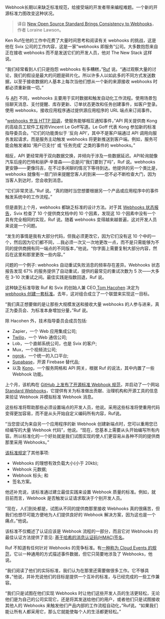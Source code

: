 <!--
title: 开源标准统一Webhook
cover: https://cdn.thenewstack.io/media/2024/01/75d85ae4-webhooks-1024x683.jpg
-->

Webhook长期以来缺乏标准规范，给接受端的开发者带来编程难题。一个新的开源标准力图改变这种状况。

> 译自 [New Open Source Standard Brings Consistency to Webhooks](https://thenewstack.io/new-open-source-standard-brings-consistency-to-webhooks/)，作者 Loraine Lawson。

Ken Ruf在他的工作中花费了大量时间思考和阅读有关 webhooks 的挑战，这是他在 Svix 公司的工作内容，这是一家“webhooks 即服务”公司。大多数抱怨来自正在接收 webhooks 而不是发送它们的开发人员，他对 The New Stack 这样说。

“我们经常看到人们只是抱怨 webhooks 有多糟糕，”[Ruf](https://www.linkedin.com/in/kenichiruf/) 说。“通过观察大量的讨论，我们的假设是最大的问题是碎片化。所以许多人以如此多的不同方式发送数据，以至于接收数据的人基本上每次当他们想从一个新的来源接收 webhooks 时都必须重新做一切。”

与 [API](https://thenewstack.io/infrastructure-apis-the-good-the-bad-and-the-ugly/) 不同，webhooks 主要用于实时数据和触发自动化工作流程。使用场景包括聊天消息、支付提醒、库存更新、订单状态更改和任务创建事件，如客户登录。使用 webhooks，接收应用程序通过提供源应用程序的 URL 端点来订阅事件。

“[webhooks 充当 HTTP 回调](https://konghq.com/blog/engineering/announcing-standard-webhooks)，使服务能够相互通知事件，”API 网关提供商 Kong 的高级员工软件工程师Vincent Le Goff写道。Le Goff 代表 Kong 参加新的标准指导委员会。“它们的功能类似于 ‘反向 API’，其中不是客户端通过 API 调用向服务发起请求，而是服务主动触发 webhooks 将更新推送到客户端。例如，服务可能会触发诸如 ‘用户已支付’ 或 ‘任务完成’ 之类的事件的 webhooks。”

相反，API 更经常用于双向数据交换，并倾向于涉及一些数据延迟。API轮询就像汽车后座的巴特和丽萨·辛普森——总是问“我们要到了吗”，Ruf 说。webhooks 更安静——更像玛吉，在不过多闲聊的情况下等待到达。他提供的另一个类比是，webhooks 就像有一扇门铃来提醒您客人的到来——您不必不断检查大门，因为当客人到达时，您会收到消息。

“它们非常灵活，”Ruf 说。“真的随时当您想要根据另一个产品或应用程序中的事件触发系统中的工作流程。”

但是直到上个月，webhooks 都缺乏标准的设计方法。对于其 [Webhooks 状态报告](https://www.svix.com/state-of-webhooks/)，Svix 检查了 10 个提供商文档中的 10 个因素，发现这 10 个因素中没有一个具有完全相同的实现，Ruf 说。随着 webhooks 变得越来越普遍，这对开发人员来说是一个问题。

“发生的事情是我有大部分代码，但我必须更改它，因为它们没有这 10 个中的一个，然后因为它们都不同，...我必须一次又一次地更改一点，而不是只需能够为不同的提供商拥有同一端点的不同版本，”他说。“你字面上需要复制大部分内容，然后在这里和那里更改一些内容。”

问题的一个例子: webhooks 自动重试失败消息的频率存在差异。Webhooks 状态报告发现 67% 的服务提供了自动重试，提供的最常见的重试次数为 5 次——大多在 3-10 次重试之间。最佳实践是指数回退，Ruf 说。

这种缺乏标准导致 Ruf 和 Svix 的创始人兼 CEO[ Tom Hacohen](https://www.linkedin.com/in/tomhacohen/) 决定为 [webhooks 创建一套标准](https://www.svix.com/blog/standard-webhooks/)。去年，这对组合成立了一个联盟来实现这一目标。

“我们真正想要做的是让那些大规模发送和接收大量 webhooks 的人参与进来，真正为委员会、为标准本身增加分量，”Ruf 说。

除 Hacohen 外，技术指导委员会成员包括:

- Zapier，一个 Web 应用集成公司;
- [Twilio](https://thenewstack.io/take-advantage-new-twilio-apis-cover-just-telephony/)，一个 Web 通信公司;
- Lob，一个直邮系统公司，也是 Svix 的客户;
- Mux，一个视频流公司;
- [ngrok](https://thenewstack.io/dev-news-django-updates-storybook-7-6-and-node-js-20-beta/)，一个统一的入口平台;
- [Supabase](https://thenewstack.io/supabase-takes-aim-at-firebase-with-a-scalable-postgres-service/)，开源 Firebase 替代品;
- 以及 [Kong](https://thenewstack.io/neosec-ties-its-api-security-platform-to-kongs-api-gateway/)，一个服务网格和 API 网关，根据 Ruf 的说法，其中内置了一些 Webhook 功能。

上个月，该机构在 [GitHub 上发布了开源标准 Webhook 规范](https://github.com/standard-webhooks/standard-webhooks/tree/main)，并启动了一个网站 [Standard Webhooks](https://www.standardwebhooks.com/)，它提供有关为标准做出贡献、治理机构和开源工具的信息来验证 Webhook 并模拟标准 Webhook 消息。

这些标准将帮助那些必须设置端点的开发人员，他说。采用这些标准将使重用代码变得更加容易，而不是从头开始自定义编码所有内容，Ruf说。

“当您尝试为来自另一个应用程序的新 Webhook 创建新端点时，您可以重用您已经编写的大量 Webhook 代码”，他说。“现在，您基本上需要从头开始编写所有内容。所以标准化的一个好处就是我们试图实现的使人们更容易从各种不同的提供商那里采用 Webhooks。”

[该标准规定](https://github.com/standard-webhooks/standard-webhooks/blob/main/spec/standard-webhooks.md)了其他事项:

- Webhooks 的理想有效负载大小(小于 20kb);
- Webhook 元数据;
- Webhook 标头; 和
- 签名方案。

他还补充说，该标准通过建立最佳实践来设置 Webhook 质量的标准。例如，就目前而言，Webhook 是否触发认证请求取决于个别开发人员。

“现在，人们到处都是，试图从不同的提供商那里接收 Webhooks 真的很痛苦，但我们也想尽可能方便地为人们提供良好的 Webhook 解决方案，因为这也是一个痛点，”他说。

该标准不仅概述了认证应该是 Webhook 流程的一部分，而且它对 Webhooks 的最佳认证方法提供了意见: [基于哈希的消息认证码(HMAC)签名](https://www.okta.com/identity-101/hmac/)。

Ruf 不知道有任何针对 Webhooks 的竞争标准。有[一种称为 Cloud Events 的规范](https://cloudevents.io/)，它以一种通用的方式描述事件数据，但它只简要地涉及了 Webhooks，他说。

“我们阅读了他们的实际标准，我们认为在那里还需要做很多工作。它不够具体，”他说，并补充说他们的目标是提供一个互补的标准，与已经完成的一些工作兼容。

“我们只是试图在他们实现 Webhooks 时让他们这些开发人员的生活更轻松，无论他们是为自己的公司实现它，还是将其发送给他们的用户，或者他们只是试图接收其他人的 Webhooks 来触发他们产品内部的工作流程自动化，”Ruf说。“如果我们能让所有人都采用它，那么它就能使每个人的生活都更轻松。”

